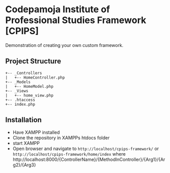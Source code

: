# Codepamoja Institute of Professional Studies Framework [CPIPS] 

Demonstration of creating your own custom framework.

## Project Structure

```
+-- _Controllers
|   +-- HomeController.php
+-- _Models
|   +-- HomeModel.php
+-- _Views
|   +-- home_view.php
+-- .htaccess
+-- index.php
```

## Installation 

- Have XAMPP installed
- Clone the repository in XAMPPs htdocs folder
- start XAMPP
- Open browser and navigate to `http://localhost/cpips-framework/` or `http://localhost/cpips-framework/home/index`  where 
http://localhost:8000/{ControllerName}/{MethodInController}/{Arg1}/{Arg2}/{Arg3}
